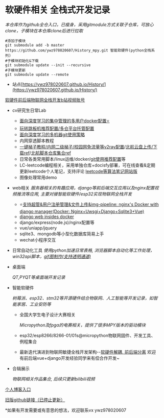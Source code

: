 # 软硬件相关 全栈式开发记录
*本仓库作为github全仓入口，已瘦身，采用gitmodule方式关联子仓库，可放心clone，子模块在本仓库clone后进行拉取*
```
#添加子模块
git submodule add -b master https://github.com/ywz978020607/History_mpy.git 智能软硬件(python全栈系列) 
#子模块初始化&下载
git submodule update --init --recursive
#子模块更新
git submodule update --remote
```

- 站点[https://ywz978020607.github.io/History/](https://ywz978020607.github.io/History/)

[软硬件前后端物联网全栈开发b站视频账号](https://space.bilibili.com/250616280)

- cv研究生日常Lab
  - [面向深度学习的集中管理的多用户docker配置⭐](cv研究生日常Lab/mydocker/readme.md)
  - [玩转跳板机推荐配置/多仓平台托管配置](cv研究生日常Lab/玩转跳板机/readme.md)
  - [面向深度学习的多机器git使用策略](cv研究生日常Lab/%E4%B8%AD%E5%BF%83%E5%8C%96%E5%A4%9A%E6%9C%BA%E5%99%A8%E5%BC%80%E5%8F%91%E6%8E%A8%E8%8D%90%E9%85%8D%E7%BD%AE.md)
  - 内网穿透脚本教程
  - [一键梯子教程/内网二级梯子/校园网免流量等v2ray配置](cv%E7%A0%94%E7%A9%B6%E7%94%9F%E6%97%A5%E5%B8%B8Lab/v2ray%E4%B8%80%E9%94%AE%E8%84%9A%E6%9C%AC/readme.md)/[北航云盘上传/下载ref](https://github.com/xdedss/dist_bhpan)/[北航脚本仓库集合ref](https://github.com/buaahub/awesome-buaa)
  - 日常各类常用脚本/linux运维/docker/[git使用推荐配置](cv研究生日常Lab/git%E7%AE%A1%E7%90%86%E5%8F%8A%E5%90%8C%E6%AD%A5.md)等
  - LC-leetcode编程相关，采用单独仓库+docisfy部署，可在线查看&定期更新leetcode个人笔记，支持评论 [leetcode等算法笔记网站版](https://ywz978020607.github.io/leetcode/#/)
  - 图像处理常用demo
- web相关
  *服务器相关的有趣应用，django等前后端交互应用以及nginx配置视频推流等应用, 主要对接智能软硬件/esp32实现物联网全栈开发*
  - ⭐[支持超管&用户注册管理&文件上传&img-pipeline: nginx's Docker with django manager(Docker: Nginx+Uwsgi+Django+Sqlite3+Vue)](https://github.com/ywz978020607/History_Web/tree/master/docker_nginx_with_Django_AuthUpload)
  - [django web insides docker](https://github.com/ywz978020607/History_Web/tree/master/docker_run_djangoweb/)
  - django/express(node.js)/nginx配置等
  - vue/uniapp/jquery
  - sqlite3、mongodb等小型化数据库简易上手
  - wechat小程序交互
- 日常自动化工具
  *使用python加速日常表格, 浏览器脚本自动化等工作处理，win32api脚本，[gif图制作(支持透明通道)](日常自动化工具/convergif.py)*

- 桌面端

  *QT,PYQT等桌面端开发记录*
- 智能软硬件

  *树莓派、esp32、stm32等开源硬件结合物联网、人工智能等开发记录，如智能家居、工业安防等*

  - 全国大学生电子设计大赛相关

    *Micropython及fpga的电赛相关，提供了很多MPY版本的驱动模块*
  - esp32/esp8266/8266-01/01s@micropython物联网固件、开发工具、例程集合
  - 最新迭代演进到物联网敏捷全栈开发架构--[软硬件解耦, 前后端分离](https://www.bilibili.com/read/cv14295263) 欢迎有前后端vue+django开发经验同学来有偿合作开发~
- 合辑展示

  *物联网相关作品集合, 后续只更新bilibili视频*

[个人博客入口 ](https://www.cnblogs.com/sharklet/p/12543620.html)

[旧版github链接（已停止更新） ](https://github.com/just-4-f-u-n/History)

*如果有开发需要或有意思的想法，欢迎联系vx ywz978020607
